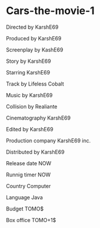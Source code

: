 # Cars-the-movie-1

Directed by KarshE69

Produced by KarshE69

Screenplay by KashE69

Story by KarshE69

Starring KarshE69

Track by Lifeless Cobalt

Music by KarshE69

Collision by Realiante

Cinematography KarshE69

Edited by KarshE69

Production company KarshE69 inc.

Distributed by KarshE69

Release date NOW

Runnig timer NOW

Country Computer

Language Java

Budget TOMO$

Box office TOMO+1$
